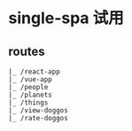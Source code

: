 # single-spa 试用

## routes

```
|_ /react-app
|_ /vue-app
|_ /people
|_ /planets
|_ /things
|_ /view-doggos
|_ /rate-doggos
```

